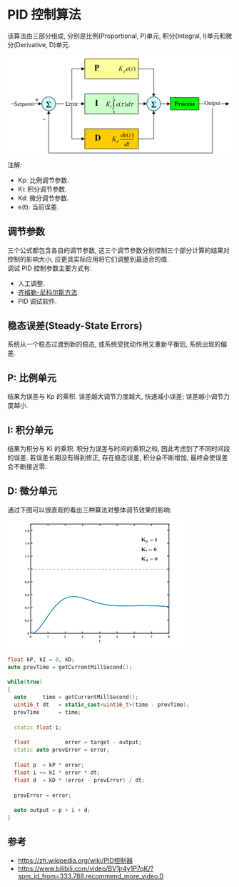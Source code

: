 # PID 控制算法

该算法由三部分组成, 分别是比例(Proportional, P)单元, 积分(Integral, I)单元和微分(Derivative, D)单元.  

![](assets/PID_feedback_nct_int_correct.png)  
注解:
- Kp: 比例调节参数.
- Ki: 积分调节参数.
- Kd: 微分调节参数.
- e(t): 当前误差.

## 调节参数
三个公式都包含各自的调节参数, 这三个调节参数分别控制三个部分计算的结果对控制的影响大小, 应更具实际应用将它们调整到最适合的值.  
调试 PID 控制参数主要方式有:
- 人工调整.
- [齐格勒-尼科尔斯方法].
- PID 调试软件.

## 稳态误差(Steady-State Errors)
系统从一个稳态过渡到新的稳态, 或系统受扰动作用又重新平衡后, 系统出现的偏差.

## P: 比例单元
结果为误差与 Kp 的乘积. 误差越大调节力度越大, 快速减小误差; 误差越小调节力度越小.  

## I: 积分单元
结果为积分与 Ki 的乘积. 积分为误差与时间的乘积之和, 因此考虑到了不同时间段的误差. 若误差长期没有得到修正, 存在稳态误差, 积分会不断增加, 最终会使误差会不断接近零.  

## D: 微分单元

通过下图可以很直观的看出三种算法对整体调节效果的影响:  
![](assets/PID_Compensation_Animated.gif)

```cpp
float kP, kI = 0, kD;
auto prevTime = getCurrentMillSecond();

while(true)
{
  auto     time = getCurrentMillSecond();
  uint16_t dt   = static_cast<uint16_t>(time - prevTime);
  prevTime      = time;

  static float i;

  float           error = target - output;
  static auto prevError = error;

  float p  = kP * error;
  float i += kI * error * dt;
  float d  = kD * (error - prevError) / dt;

  prevError = error;

  auto output = p + i + d;
}
```

## 参考
- https://zh.wikipedia.org/wiki/PID控制器
- https://www.bilibili.com/video/BV1jr4y1P7qK/?spm_id_from=333.788.recommend_more_video.0

[齐格勒-尼科尔斯方法]: https://zh.wikipedia.org/wiki/齐格勒－尼科尔斯方法
